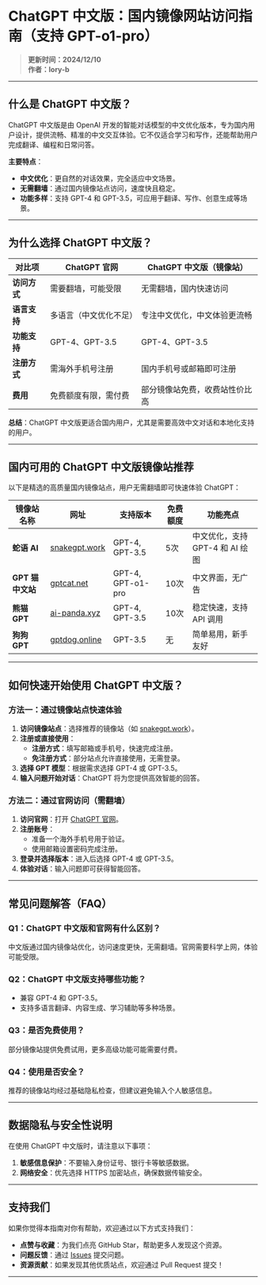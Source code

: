 # ChatGPT 中文版：国内镜像网站访问指南（支持 GPT-o1-pro）
> **更新时间：2024/12/10**  
> **作者：lory-b**


---

## **什么是 ChatGPT 中文版？**
ChatGPT 中文版是由 OpenAI 开发的智能对话模型的中文优化版本，专为国内用户设计，提供流畅、精准的中文交互体验。它不仅适合学习和写作，还能帮助用户完成翻译、编程和日常问答。

**主要特点**：
- **中文优化**：更自然的对话效果，完全适应中文场景。
- **无需翻墙**：通过国内镜像站点访问，速度快且稳定。
- **功能多样**：支持 GPT-4 和 GPT-3.5，可应用于翻译、写作、创意生成等场景。

---

## **为什么选择 ChatGPT 中文版？**
| 对比项       | ChatGPT 官网              | ChatGPT 中文版（镜像站）       |
|--------------|---------------------------|-------------------------------|
| **访问方式** | 需要翻墙，可能受限        | 无需翻墙，国内快速访问         |
| **语言支持** | 多语言（中文优化不足）    | 专注中文优化，中文体验更流畅   |
| **功能支持** | GPT-4、GPT-3.5            | GPT-4、GPT-3.5                |
| **注册方式** | 需海外手机号注册          | 国内手机号或邮箱即可注册       |
| **费用**     | 免费额度有限，需付费       | 部分镜像站免费，收费站性价比高 |

**总结**：ChatGPT 中文版更适合国内用户，尤其是需要高效中文对话和本地化支持的用户。

---

## **国内可用的 ChatGPT 中文版镜像站推荐**

以下是精选的高质量国内镜像站点，用户无需翻墙即可快速体验 ChatGPT：

| 镜像站名称       | 网址                                 | 支持版本       | 免费额度 | 功能亮点                     |
|------------------|--------------------------------------|----------------|----------|------------------------------|
| **蛇语 AI**      | [snakegpt.work](https://snakegpt.work) | GPT-4, GPT-3.5 | 5次      | 中文优化，支持 GPT-4 和 AI 绘图 |
| **GPT 猫中文站** | [gptcat.net](https://gptcat.net/)     | GPT-4, GPT-o1-pro  | 10次      | 中文界面，无广告              |
| **熊猫 GPT**     | [ai-panda.xyz](https://ai-panda.xyz/login?invite_code=34137c47) | GPT-4, GPT-3.5 | 10次      | 稳定快速，支持 API 调用        |
| **狗狗 GPT**     | [gptdog.online](https://gptdog.online) | GPT-3.5        | 无      | 简单易用，新手友好            |

---

## **如何快速开始使用 ChatGPT 中文版？**

### **方法一：通过镜像站点快速体验**
1. **访问镜像站点**：选择推荐的镜像站（如 [snakegpt.work](https://snakegpt.work)）。
2. **注册或直接使用**：
   - **注册方式**：填写邮箱或手机号，快速完成注册。
   - **免注册方式**：部分站点允许直接使用，无需登录。
3. **选择 GPT 模型**：根据需求选择 GPT-4 或 GPT-3.5。
4. **输入问题开始对话**：ChatGPT 将为您提供高效智能的回答。

### **方法二：通过官网访问（需翻墙）**
1. **访问官网**：打开 [ChatGPT 官网](https://chat.openai.com)。
2. **注册账号**：
   - 准备一个海外手机号用于验证。
   - 使用邮箱设置密码完成注册。
3. **登录并选择版本**：进入后选择 GPT-4 或 GPT-3.5。
4. **体验对话**：输入问题即可获得智能回答。

---

## **常见问题解答（FAQ）**

### Q1：ChatGPT 中文版和官网有什么区别？
中文版通过国内镜像站优化，访问速度更快，无需翻墙。官网需要科学上网，体验可能受限。

### Q2：ChatGPT 中文版支持哪些功能？
- 兼容 GPT-4 和 GPT-3.5。
- 支持多语言翻译、内容生成、学习辅助等多种场景。

### Q3：是否免费使用？
部分镜像站提供免费试用，更多高级功能可能需要付费。

### Q4：使用是否安全？
推荐的镜像站均经过基础隐私检查，但建议避免输入个人敏感信息。

---

## **数据隐私与安全性说明**

在使用 ChatGPT 中文版时，请注意以下事项：
1. **敏感信息保护**：不要输入身份证号、银行卡等敏感数据。
2. **网络安全**：优先选择 HTTPS 加密站点，确保数据传输安全。

---

## **支持我们**
如果你觉得本指南对你有帮助，欢迎通过以下方式支持我们：
- **点赞与收藏**：为我们点亮 GitHub Star，帮助更多人发现这个资源。
- **问题反馈**：通过 [Issues](https://github.com/你的项目地址/issues) 提交问题。
- **资源贡献**：如果发现其他优质站点，欢迎通过 Pull Request 提交！

---

   <meta name="description" content="ChatGPT中文版免费指南，无需翻墙，支持GPT-4。了解国内镜像站的推荐和快速使用方法。">
   <meta name="keywords" content="ChatGPT中文版, GPT-4, 中文镜像站, 无需翻墙, 免费ChatGPT">
